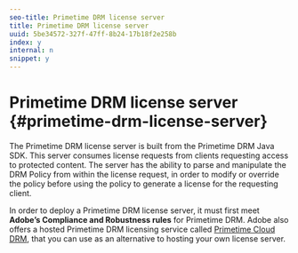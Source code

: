```yaml
---
seo-title: Primetime DRM license server
title: Primetime DRM license server
uuid: 5be34572-327f-47ff-8b24-17b18f2e258b
index: y
internal: n
snippet: y
---
```


# Primetime DRM license server {#primetime-drm-license-server}

The Primetime DRM license server is built from the Primetime DRM Java SDK. This server consumes license requests from clients requesting access to protected content. The server has the ability to parse and manipulate the DRM Policy from within the license request, in order to modify or override the policy before using the policy to generate a license for the requesting client.

In order to deploy a Primetime DRM license server, it must first meet **Adobe’s Compliance and Robustness rules** for Primetime DRM. Adobe also offers a hosted Primetime DRM licensing service called [Primetime Cloud DRM](https://help.adobe.com/en_US/primetime/drm/cloud_drm/1.2/cloud-quick-start/index.html#concept-Adobe_Primetime_Cloud_DRM_QuickStart_Guide), that you can use as an alternative to hosting your own license server. 
